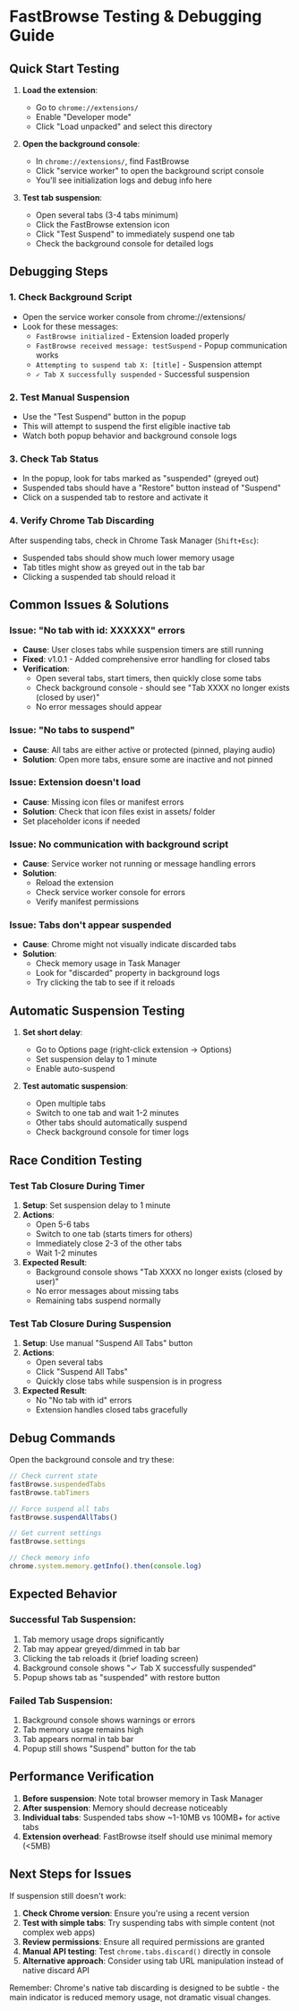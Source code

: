 # FastBrowse Testing & Debugging Guide

## Quick Start Testing

1. **Load the extension**:
   - Go to `chrome://extensions/`
   - Enable "Developer mode" 
   - Click "Load unpacked" and select this directory

2. **Open the background console**:
   - In `chrome://extensions/`, find FastBrowse
   - Click "service worker" to open the background script console
   - You'll see initialization logs and debug info here

3. **Test tab suspension**:
   - Open several tabs (3-4 tabs minimum)
   - Click the FastBrowse extension icon
   - Click "Test Suspend" to immediately suspend one tab
   - Check the background console for detailed logs

## Debugging Steps

### 1. Check Background Script
- Open the service worker console from chrome://extensions/
- Look for these messages:
  - `FastBrowse initialized` - Extension loaded properly
  - `FastBrowse received message: testSuspend` - Popup communication works
  - `Attempting to suspend tab X: [title]` - Suspension attempt
  - `✓ Tab X successfully suspended` - Successful suspension

### 2. Test Manual Suspension
- Use the "Test Suspend" button in the popup
- This will attempt to suspend the first eligible inactive tab
- Watch both popup behavior and background console logs

### 3. Check Tab Status
- In the popup, look for tabs marked as "suspended" (greyed out)
- Suspended tabs should have a "Restore" button instead of "Suspend"
- Click on a suspended tab to restore and activate it

### 4. Verify Chrome Tab Discarding
After suspending tabs, check in Chrome Task Manager (`Shift+Esc`):
- Suspended tabs should show much lower memory usage
- Tab titles might show as greyed out in the tab bar
- Clicking a suspended tab should reload it

## Common Issues & Solutions

### Issue: "No tab with id: XXXXXX" errors
- **Cause**: User closes tabs while suspension timers are still running
- **Fixed**: v1.0.1 - Added comprehensive error handling for closed tabs
- **Verification**: 
  - Open several tabs, start timers, then quickly close some tabs
  - Check background console - should see "Tab XXXX no longer exists (closed by user)"
  - No error messages should appear

### Issue: "No tabs to suspend"
- **Cause**: All tabs are either active or protected (pinned, playing audio)
- **Solution**: Open more tabs, ensure some are inactive and not pinned

### Issue: Extension doesn't load
- **Cause**: Missing icon files or manifest errors
- **Solution**: Check that icon files exist in assets/ folder
- Set placeholder icons if needed

### Issue: No communication with background script
- **Cause**: Service worker not running or message handling errors
- **Solution**: 
  - Reload the extension
  - Check service worker console for errors
  - Verify manifest permissions

### Issue: Tabs don't appear suspended
- **Cause**: Chrome might not visually indicate discarded tabs
- **Solution**: 
  - Check memory usage in Task Manager
  - Look for "discarded" property in background logs
  - Try clicking the tab to see if it reloads

## Automatic Suspension Testing

1. **Set short delay**:
   - Go to Options page (right-click extension → Options)  
   - Set suspension delay to 1 minute
   - Enable auto-suspend

2. **Test automatic suspension**:
   - Open multiple tabs
   - Switch to one tab and wait 1-2 minutes
   - Other tabs should automatically suspend
   - Check background console for timer logs

## Race Condition Testing

### Test Tab Closure During Timer
1. **Setup**: Set suspension delay to 1 minute
2. **Actions**:
   - Open 5-6 tabs
   - Switch to one tab (starts timers for others)
   - Immediately close 2-3 of the other tabs
   - Wait 1-2 minutes
3. **Expected Result**:
   - Background console shows "Tab XXXX no longer exists (closed by user)"
   - No error messages about missing tabs
   - Remaining tabs suspend normally

### Test Tab Closure During Suspension
1. **Setup**: Use manual "Suspend All Tabs" button
2. **Actions**:
   - Open several tabs
   - Click "Suspend All Tabs"
   - Quickly close tabs while suspension is in progress
3. **Expected Result**:
   - No "No tab with id" errors
   - Extension handles closed tabs gracefully

## Debug Commands

Open the background console and try these:

```javascript
// Check current state
fastBrowse.suspendedTabs
fastBrowse.tabTimers

// Force suspend all tabs
fastBrowse.suspendAllTabs()

// Get current settings
fastBrowse.settings

// Check memory info
chrome.system.memory.getInfo().then(console.log)
```

## Expected Behavior

### Successful Tab Suspension:
1. Tab memory usage drops significantly
2. Tab may appear greyed/dimmed in tab bar
3. Clicking the tab reloads it (brief loading screen)
4. Background console shows "✓ Tab X successfully suspended"
5. Popup shows tab as "suspended" with restore button

### Failed Tab Suspension:
1. Background console shows warnings or errors
2. Tab memory usage remains high
3. Tab appears normal in tab bar
4. Popup still shows "Suspend" button for the tab

## Performance Verification

1. **Before suspension**: Note total browser memory in Task Manager
2. **After suspension**: Memory should decrease noticeably
3. **Individual tabs**: Suspended tabs show ~1-10MB vs 100MB+ for active tabs
4. **Extension overhead**: FastBrowse itself should use minimal memory (<5MB)

## Next Steps for Issues

If suspension still doesn't work:

1. **Check Chrome version**: Ensure you're using a recent version
2. **Test with simple tabs**: Try suspending tabs with simple content (not complex web apps)
3. **Review permissions**: Ensure all required permissions are granted
4. **Manual API testing**: Test `chrome.tabs.discard()` directly in console
5. **Alternative approach**: Consider using tab URL manipulation instead of native discard API

Remember: Chrome's native tab discarding is designed to be subtle - the main indicator is reduced memory usage, not dramatic visual changes.